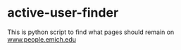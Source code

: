 # active-user-finder
This is python script to find what pages should remain on www.people.emich.edu

